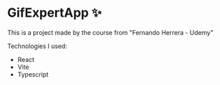 # GifExpertApp ✨

This is a project made by the course from "Fernando Herrera - Udemy"

Technologies I used:

- React 
- Vite
- Typescript
